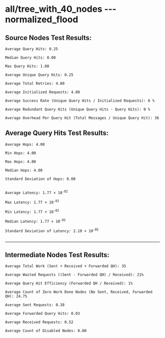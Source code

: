 # all/tree_with_40_nodes --- normalized_flood
## Source Nodes Test Results:
	Average Query Hits: 0.25

	Median Query Hits: 0.00

	Max Query Hits: 1.00

	Average Unique Query Hits: 0.25

	Average Total Retries: 4.80

	Average Initialized Requests: 4.80

	Average Success Rate (Unique Query Hits / Initialized Requests): 6 %

	Average Redundant Query Hits (Unique Query Hits - Query Hits): 0 %

	Average Overhead Per Query Hit (Total Messages / Unique Query Hit): 36



## Average Query Hits Test Results:
<pre><code>Average Hops: 4.00

Min Hops: 4.00

Max Hops: 4.00

Median Hops: 4.00

Standard Deviation of Hops: 0.00


Average Latency: 1.77 × 10<sup>-02</sup>

Max Latency: 1.77 × 10<sup>-02</sup>

Min Latency: 1.77 × 10<sup>-02</sup>

Median Latency: 1.77 × 10<sup>-02</sup>

Standard Deviation of Latency: 2.10 × 10<sup>-05</sup>

</code></pre>

---------------------------------------------
## Intermediate Nodes Test Results:

	Average Total Work (Sent + Received + Forwarded QH): 35

	Average Wasted Requests ((Sent - Forwarded QH) / Received): 21%

	Average Query Hit Efficiency (Forwarded QH / Received): 1%

	Average Count of Zero Work Done Nodes (No Sent, Received, Forwarded QH): 24.75

	Average Sent Requests: 0.38

	Average Forwarded Query Hits: 0.03

	Average Received Requests: 0.52

	Average Count of Disabled Nodes: 0.00

